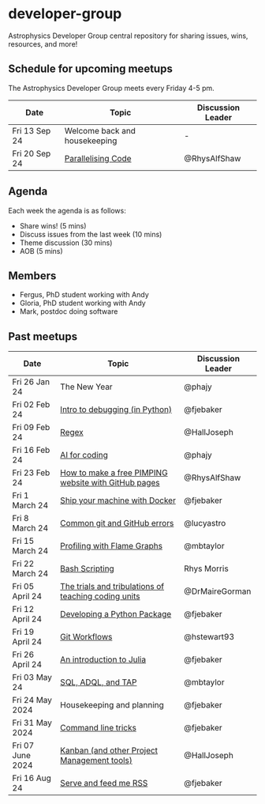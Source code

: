 # developer-group

Astrophysics Developer Group central repository for sharing issues, wins, resources, and more!

## Schedule for upcoming meetups

The Astrophysics Developer Group meets every Friday 4-5 pm.

| Date          | Topic                                                                                  | Discussion Leader |
| ------------- | -------------------------------------------------------------------------------------- | ----------------- |
| Fri 13 Sep 24 | Welcome back and housekeeping                                                          | -                 |
| Fri 20 Sep 24 | [Parallelising Code](https://github.com/astro-group-bristol/developer-group/issues/17) | @RhysAlfShaw      |

## Agenda

Each week the agenda is as follows:

- Share wins! (5 mins)
- Discuss issues from the last week (10 mins)
- Theme discussion (30 mins)
- AOB (5 mins)

## Members

- Fergus, PhD student working with Andy
- Gloria, PhD student working with Andy
- Mark, postdoc doing software

## Past meetups

| Date             | Topic                                                                                                                    | Discussion Leader |
| ---------------- | ------------------------------------------------------------------------------------------------------------------------ | ----------------- |
| Fri 26 Jan 24    | The New Year                                                                                                             | @phajy            |
| Fri 02 Feb 24    | [Intro to debugging (in Python)](https://github.com/astro-group-bristol/developer-group/issues/13)                       | @fjebaker         |
| Fri 09 Feb 24    | [Regex](https://github.com/astro-group-bristol/developer-group/issues/14)                                                | @HallJoseph       |
| Fri 16 Feb 24    | [AI for coding](https://github.com/astro-group-bristol/developer-group/issues/16)                                        | @phajy            |
| Fri 23 Feb 24    | [How to make a free PIMPING website with GitHub pages](https://github.com/astro-group-bristol/developer-group/issues/12) | @RhysAlfShaw      |
| Fri 1 March 24   | [Ship your machine with Docker](https://github.com/astro-group-bristol/developer-group/issues/18)                        | @fjebaker         |
| Fri 8 March 24   | [Common git and GitHub errors](https://github.com/astro-group-bristol/developer-group/issues/20)                         | @lucyastro        |
| Fri 15 March 24  | [Profiling with Flame Graphs](https://github.com/astro-group-bristol/developer-group/issues/19)                          | @mbtaylor         |
| Fri 22 March 24  | [Bash Scripting](https://github.com/astro-group-bristol/developer-group/issues/23)                                       | Rhys Morris       |
| Fri 05 April 24  | [The trials and tribulations of teaching coding units](https://github.com/astro-group-bristol/developer-group/issues/22) | @DrMaireGorman    |
| Fri 12 April 24  | [Developing a Python Package](https://github.com/astro-group-bristol/developer-group/issues/24)                          | @fjebaker         |
| Fri 19 April 24  | [Git Workflows](https://github.com/astro-group-bristol/developer-group/issues/6)                                         | @hstewart93       |
| Fri 26 April 24  | [An introduction to Julia](https://github.com/astro-group-bristol/developer-group/issues/26)                             | @fjebaker         |
| Fri 03 May 24    | [SQL, ADQL, and TAP](https://github.com/astro-group-bristol/developer-group/issues/28)                                   | @mbtaylor         |
| Fri 24 May 2024  | Housekeeping and planning                                                                                                | @fjebaker         |
| Fri 31 May 2024  | [Command line tricks](https://github.com/astro-group-bristol/developer-group/issues/43)                                  | @fjebaker         |
| Fri 07 June 2024 | [Kanban (and other Project Management tools)](https://github.com/astro-group-bristol/developer-group/issues/30)          | @HallJoseph       |
| Fri 16 Aug 24    | [Serve and feed me RSS](https://github.com/astro-group-bristol/developer-group/issues/15)                                | @fjebaker         |
